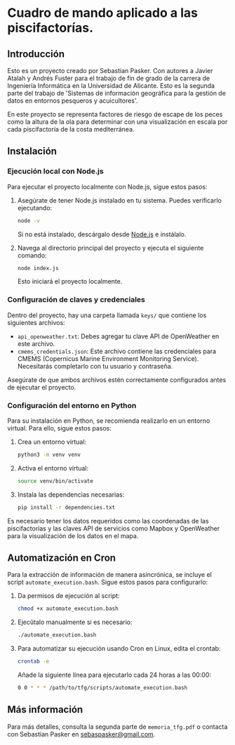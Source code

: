 # Cuadro de mando aplicado a las piscifactorías.

## Introducción

Esto es un proyecto creado por Sebastian Pasker. Con autores a Javier Atalah y Andrés Fuster para el trabajo de fin de grado de la carrera de Ingeniería Informática en la Universidad de Alicante. Esto es la segunda parte del trabajo de 'Sistemas de información geográfica para la gestión de datos en entornos pesqueros y acuicultores'.

En este proyecto se representa factores de riesgo de escape de los peces como la altura de la ola para determinar con una visualización en escala por cada piscifactoría de la costa mediterránea.

## Instalación

### Ejecución local con Node.js

Para ejecutar el proyecto localmente con Node.js, sigue estos pasos:

1. Asegúrate de tener Node.js instalado en tu sistema. Puedes verificarlo ejecutando:

   ```bash
   node -v
   ```

   Si no está instalado, descárgalo desde [Node.js](https://nodejs.org/) e instálalo.

2. Navega al directorio principal del proyecto y ejecuta el siguiente comando:

   ```bash
   node index.js
   ```

   Esto iniciará el proyecto localmente.

### Configuración de claves y credenciales

Dentro del proyecto, hay una carpeta llamada `keys/` que contiene los siguientes archivos:

- `api_openweather.txt`: Debes agregar tu clave API de OpenWeather en este archivo.
- `cmems_credentials.json`: Este archivo contiene las credenciales para CMEMS (Copernicus Marine Environment Monitoring Service). Necesitarás completarlo con tu usuario y contraseña.

Asegúrate de que ambos archivos estén correctamente configurados antes de ejecutar el proyecto.

### Configuración del entorno en Python

Para su instalación en Python, se recomienda realizarlo en un entorno virtual. Para ello, sigue estos pasos:

1. Crea un entorno virtual:

   ```bash
   python3 -m venv venv
   ```

2. Activa el entorno virtual:

   ```bash
   source venv/bin/activate
   ```

3. Instala las dependencias necesarias:

   ```bash
   pip install -r dependencies.txt
   ```

Es necesario tener los datos requeridos como las coordenadas de las piscifactorías y las claves API de servicios como Mapbox y OpenWeather para la visualización de los datos en el mapa.

## Automatización en Cron

Para la extracción de información de manera asincrónica, se incluye el script `automate_execution.bash`. Sigue estos pasos para configurarlo:

1. Da permisos de ejecución al script:

   ```bash
   chmod +x automate_execution.bash
   ```

2. Ejecûtalo manualmente si es necesario:

   ```bash
   ./automate_execution.bash
   ```

3. Para automatizar su ejecución usando Cron en Linux, edita el crontab:

   ```bash
   crontab -e
   ```

   Añade la siguiente línea para ejecutarlo cada 24 horas a las 00:00:

   ```bash
   0 0 * * * /path/to/tfg/scripts/automate_execution.bash
   ```

## Más información

Para más detalles, consulta la segunda parte de `memoria_tfg.pdf` o contacta con Sebastian Pasker en [sebaspasker@gmail.com](mailto:sebaspasker@gmail.com).

